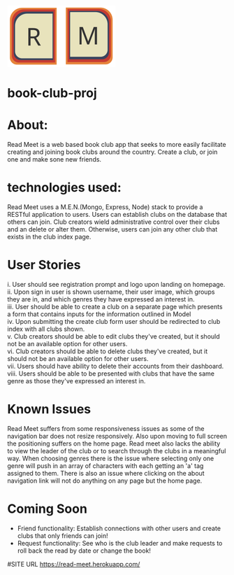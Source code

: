 ![Read Meet Logo](https://github.com/benjamingomez0/book-club-proj/blob/master/public/images/Logo.svg)

# book-club-proj

# About:
Read Meet is a web based book club app that seeks to more easily facilitate creating and joining book clubs around the country. Create a club, or join one and make sone new friends. 

# technologies used:
Read Meet uses a M.E.N.(Mongo, Express, Node) stack to provide a RESTful application to users. Users can establish clubs on the database that others can join. Club creators wield administrative control over their clubs and an delete or alter them. Otherwise, users can join any other club that exists in the club index page. 

# User Stories
i. User should see registration prompt and logo upon landing on homepage.<br/>
ii. Upon sign in user is shown username, their user image, which groups they are in, and which genres they have expressed an interest in.<br/>
iii. User should be able to create a club on a separate page which presents a form that contains inputs for the information outlined in Model<br/>
iv. Upon submitting the create club form user should be redirected to club index with all clubs shown.<br/>
v. Club creators should be able to edit clubs they've created, but it should not be an available option for other users. <br/>
vi. Club creators should be able to delete clubs they've created, but it should not be an available option for other users. <br/>
vii. Users should have ability to delete their accounts from their dashboard.<br/>
viii. Users should be able to be presented with clubs that have the same genre as those they've expressed an interest in.<br/>

# Known Issues
Read Meet suffers from some responsiveness issues as some of the navigation bar does not resize responsively. Also upon moving to full screen the positioning suffers on the home page.  Read meet also lacks the ability to view the leader of the club or to search through the clubs in a meaningful way. When choosing genres there is the issue where selecting only one genre will push in an array of characters with each getting an 'a' tag assigned to them. There is also an issue where clicking on the about navigation link will not do anything on any page but the home page. 

# Coming Soon
* Friend functionality: Establish connections with other users and create clubs that only friends can join!
* Request functionality: See who is the club leader and make requests to roll back the read by date or change the book!

#SITE URL
https://read-meet.herokuapp.com/

